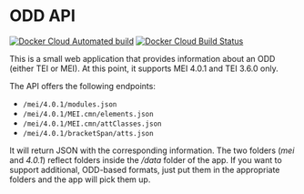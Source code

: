 # ODD API

[![Docker Cloud Automated build](https://img.shields.io/docker/cloud/automated/edirom/odd-api)](https://hub.docker.com/r/edirom/odd-api/)
[![Docker Cloud Build Status](https://img.shields.io/docker/cloud/build/edirom/odd-api.svg)](https://hub.docker.com/r/edirom/odd-api/)

This is a small web application that provides information about an ODD (either TEI or MEI). At this point, it supports MEI 4.0.1 and TEI 3.6.0 only. 

The API offers the following endpoints: 

* `/mei/4.0.1/modules.json`
* `/mei/4.0.1/MEI.cmn/elements.json` 
* `/mei/4.0.1/MEI.cmn/attClasses.json`
* `/mei/4.0.1/bracketSpan/atts.json` 
 
It will return JSON with the corresponding information. The two folders (*mei* and *4.0.1*) reflect folders inside the */data* folder of the app. If you want to support additional, ODD-based formats, just put them in the appropriate folders and the app will pick them up.